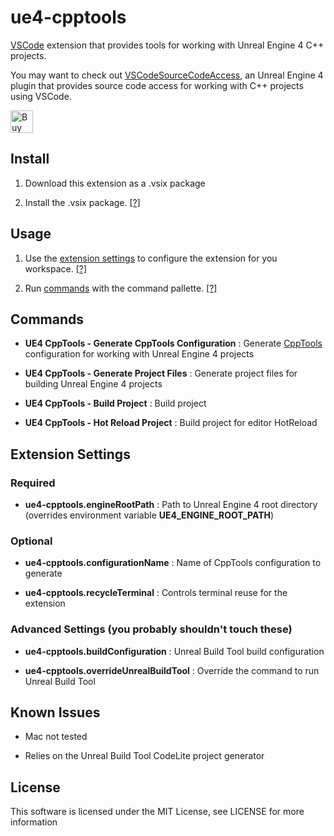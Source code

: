 ue4-cpptools
============

[VSCode](https://code.visualstudio.com/) extension that provides tools for working with Unreal Engine 4 C++ projects.

You may want to check out [VSCodeSourceCodeAccess](https://github.com/christopherreed/VSCodeSourceCodeAccess), an Unreal Engine 4 plugin that provides source code access for working with C++ projects using VSCode.

<a href='https://ko-fi.com/A41034HG' target='_blank'><img height='36' style='border:0px;height:36px;' src='https://az743702.vo.msecnd.net/cdn/kofi2.png?v=0' border='0' alt='Buy Me a Coffee at ko-fi.com' /></a>

Install
-------

1) Download this extension as a .vsix package

2) Install the .vsix package. [[?]](https://code.visualstudio.com/docs/editor/extension-gallery#_install-from-a-vsix)

Usage
-----

1) Use the [extension settings](#Settings) to configure the extension for you workspace. [[?]](https://code.visualstudio.com/docs/getstarted/settings)

2) Run [commands](#Commands) with the command pallette. [[?]](https://code.visualstudio.com/docs/getstarted/userinterface#_command-palette)


Commands
--------

* __UE4 CppTools - Generate CppTools Configuration__ : Generate [CppTools](https://marketplace.visualstudio.com/items?itemName=ms-vscode.cpptools) configuration for working with Unreal Engine 4 projects

* __UE4 CppTools - Generate Project Files__ : Generate project files for building Unreal Engine 4 projects

* __UE4 CppTools - Build Project__ : Build project

* __UE4 CppTools - Hot Reload Project__ : Build project for editor HotReload

Extension Settings
------------------
### Required
* __ue4-cpptools.engineRootPath__ : Path to Unreal Engine 4 root directory (overrides environment variable __UE4_ENGINE_ROOT_PATH__)

### Optional
* __ue4-cpptools.configurationName__ : Name of CppTools configuration to generate

* __ue4-cpptools.recycleTerminal__ : Controls terminal reuse for the extension

### Advanced Settings (you probably shouldn't touch these)

* __ue4-cpptools.buildConfiguration__ : Unreal Build Tool build configuration

* __ue4-cpptools.overrideUnrealBuildTool__ : Override the command to run Unreal Build Tool

Known Issues
------------

* Mac not tested

* Relies on the Unreal Build Tool CodeLite project generator

License
-------

This software is licensed under the MIT License, see LICENSE for more information